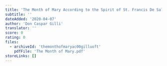 ```yaml
---
title: 'The Month of Mary According to the Spirit of St. Francis De Sales'
subtitle: ''
dateAdded: '2020-04-07'
author: 'Don Caspar Gilli'
translator: ''
score: 0
rating: 0
files:
  - archiveId: 'themonthofmaryac00gilluoft'
    pdfFile: 'The Month of Mary.pdf'
storeLinks: []
---
```




